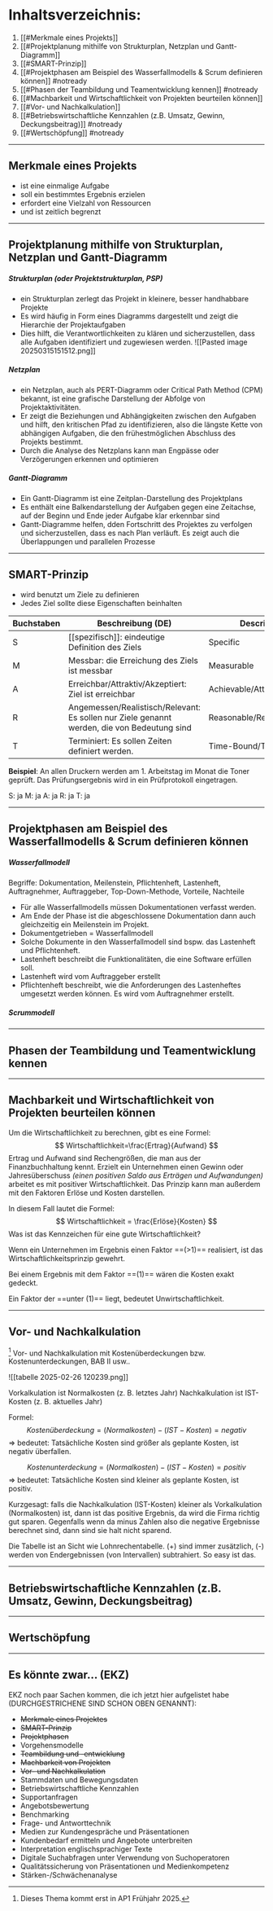 # Inhaltsverzeichnis:

1. [[#Merkmale eines Projekts]]
2. [[#Projektplanung mithilfe von Strukturplan, Netzplan und Gantt-Diagramm]]
3. [[#SMART-Prinzip]]
4. [[#Projektphasen am Beispiel des Wasserfallmodells & Scrum definieren können]] #notready
5. [[#Phasen der Teambildung und Teamentwicklung kennen]] #notready
6. [[#Machbarkeit und Wirtschaftlichkeit von Projekten beurteilen können]] 
7. [[#Vor- und Nachkalkulation]] 
8. [[#Betriebswirtschaftliche Kennzahlen (z.B. Umsatz, Gewinn, Deckungsbeitrag)]] #notready 
9. [[#Wertschöpfung]] #notready 

----

## Merkmale eines Projekts

* ist eine einmalige Aufgabe
* soll ein bestimmtes Ergebnis erzielen
* erfordert eine Vielzahl von Ressourcen
* und ist zeitlich begrenzt



---
## Projektplanung mithilfe von Strukturplan, Netzplan und Gantt-Diagramm

##### Strukturplan (oder Projektstrukturplan, PSP)
- ein Strukturplan zerlegt das Projekt in kleinere, besser handhabbare Projekte
- Es wird häufig in Form eines Diagramms dargestellt und zeigt die Hierarchie der Projektaufgaben
- Dies hilft, die Verantwortlichkeiten zu klären und sicherzustellen, dass alle Aufgaben identifiziert und zugewiesen werden.
![[Pasted image 20250315151512.png]]


##### Netzplan
- ein Netzplan, auch als PERT-Diagramm oder Critical Path Method (CPM) bekannt, ist eine grafische Darstellung der Abfolge von Projektaktivitäten.
- Er zeigt die Beziehungen und Abhängigkeiten zwischen den Aufgaben und hilft, den kritischen Pfad zu identifizieren, also die längste Kette von abhängigen Aufgaben, die den frühestmöglichen Abschluss des Projekts bestimmt.
-  Durch die Analyse des Netzplans kann man Engpässe oder Verzögerungen erkennen und optimieren


##### Gantt-Diagramm
- Ein Gantt-Diagramm ist eine Zeitplan-Darstellung des Projektplans
- Es enthält eine Balkendarstellung der Aufgaben gegen eine Zeitachse, auf der Beginn und Ende jeder Aufgabe klar erkennbar sind
- Gantt-Diagramme helfen, dden Fortschritt des Projektes zu verfolgen und sicherzustellen, dass es nach Plan verläuft. Es zeigt auch die Überlappungen und parallelen Prozesse





----

## SMART-Prinzip

* wird benutzt um Ziele zu definieren
* Jedes Ziel sollte diese Eigenschaften beinhalten

| Buchstaben | Beschreibung (DE)                                                                           | Description (EN)                 |
| ---------- | ------------------------------------------------------------------------------------------- | -------------------------------- |
| S          | [[spezifisch]]: eindeutige Definition des Ziels                                             | Specific                         |
| M          | Messbar: die Erreichung des Ziels ist messbar                                               | Measurable                       |
| A          | Erreichbar/Attraktiv/Akzeptiert: Ziel ist erreichbar                                        | Achievable/Attractive/Acceptable |
| R          | Angemessen/Realistisch/Relevant: Es sollen nur Ziele genannt werden, die von Bedeutung sind | Reasonable/Realistic/Relevant    |
| T          | Terminiert: Es sollen Zeiten definiert werden.                                              | Time-Bound/Timely                |


**Beispiel**:
An allen Druckern werden am 1. Arbeitstag im Monat die Toner geprüft. Das Prüfungsergebnis wird in ein Prüfprotokoll eingetragen.

S: ja      M: ja      A: ja      R: ja     T: ja


----

## Projektphasen am Beispiel des Wasserfallmodells & Scrum definieren können

##### Wasserfallmodell

Begriffe: Dokumentation, Meilenstein, Pflichtenheft, Lastenheft, Auftragnehmer, Auftraggeber, Top-Down-Methode, Vorteile, Nachteile

- Für alle Wasserfallmodells müssen Dokumentationen verfasst werden.
- Am Ende der Phase ist die abgeschlossene Dokumentation dann auch gleichzeitig ein Meilenstein im Projekt.
- Dokumentgetrieben = Wasserfallmodell
- Solche Dokumente in den Wasserfallmodell sind bspw. das Lastenheft und Pflichtenheft.
- Lastenheft beschreibt die Funktionalitäten, die eine Software erfüllen soll.
- Lastenheft wird vom Auftraggeber erstellt
- Pflichtenheft beschreibt, wie die Anforderungen des Lastenheftes umgesetzt werden können. Es wird vom Auftragnehmer erstellt.
##### Scrummodell


----

## Phasen der Teambildung und Teamentwicklung kennen




---

## Machbarkeit und Wirtschaftlichkeit von Projekten beurteilen können


Um die Wirtschaftlichkeit zu berechnen, gibt es eine Formel:
$$
Wirtschaftlichkeit=\frac{Ertrag}{Aufwand}
$$
Ertrag und Aufwand sind Rechengrößen, die man aus der Finanzbuchhaltung kennt. Erzielt ein Unternehmen einen Gewinn oder Jahresüberschuss *(einen positiven Saldo aus Erträgen und Aufwandungen)* arbeitet es mit positiver Wirtschaftlichkeit. Das Prinzip kann man außerdem mit den Faktoren Erlöse und Kosten darstellen.

In diesem Fall lautet die Formel:
$$
Wirtschaftlichkeit = \frac{Erlöse}{Kosten}
$$
Was ist das Kennzeichen für eine gute Wirtschaftlichkeit?

Wenn ein Unternehmen im Ergebnis einen Faktor ==(>1)== realisiert, ist das Wirtschaftlichkeitsprinzip gewehrt.

Bei einem Ergebnis mit dem Faktor ==(1)== wären die Kosten exakt gedeckt.

Ein Faktor der ==unter (1)== liegt, bedeutet Unwirtschaftlichkeit.

---

## Vor- und Nachkalkulation

[^1]
Vor- und Nachkalkulation mit Kostenüberdeckungen bzw. Kostenunterdeckungen, BAB II usw..

![[tabelle 2025-02-26 120239.png]]

Vorkalkulation ist Normalkosten (z. B. letztes Jahr)
Nachkalkulation ist IST-Kosten (z. B. aktuelles Jahr)

Formel:
$$
Kostenüberdeckung = (Normalkosten) - (IST-Kosten) = negativ
$$
=> bedeutet: Tatsächliche Kosten sind größer als geplante Kosten, ist negativ überfallen.

$$
Kostenunterdeckung = (Normalkosten) - (IST-Kosten) = positiv
$$
=> bedeutet: Tatsächliche Kosten sind kleiner als geplante Kosten, ist positiv.

Kurzgesagt: falls die Nachkalkulation (IST-Kosten) kleiner als Vorkalkulation (Normalkosten) ist, dann ist das positive Ergebnis, da wird die Firma richtig gut sparen. Gegenfalls wenn da minus Zahlen also die negative Ergebnisse berechnet sind, dann sind sie halt nicht sparend.

Die Tabelle ist an Sicht wie Lohnrechentabelle. (+) sind immer zusätzlich, (-) werden von Endergebnissen (von Intervallen) subtrahiert. So easy ist das.




[^1]: Dieses Thema kommt erst in AP1 Frühjahr 2025.

---

## Betriebswirtschaftliche Kennzahlen (z.B. Umsatz, Gewinn, Deckungsbeitrag)







---

## Wertschöpfung





---

## Es könnte zwar... (EKZ)

EKZ noch paar Sachen kommen, die ich jetzt hier aufgelistet habe (DURCHGESTRICHENE SIND SCHON OBEN GENANNT):
   - ~~Merkmale eines Projektes~~
   - ~~SMART-Prinzip~~
   - ~~Projektphasen~~
   - Vorgehensmodelle
   - ~~Teambildung und -entwicklung~~
   - ~~Machbarkeit von Projekten~~
   - ~~Vor- und Nachkalkulation~~
   - Stammdaten und Bewegungsdaten
   - Betriebswirtschaftliche Kennzahlen
   - Supportanfragen
   - Angebotsbewertung
   - Benchmarking
   - Frage- und Antworttechnik
   - Medien zur Kundengespräche und Präsentationen
   - Kundenbedarf ermitteln und Angebote unterbreiten
   - Interpretation englischsprachiger Texte
   - Digitale Suchabfragen unter Verwendung von Suchoperatoren
   - Qualitätssicherung von Präsentationen und Medienkompetenz
   - Stärken-/Schwächenanalyse